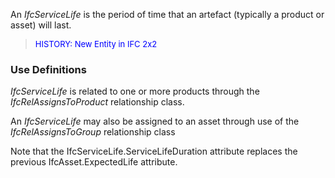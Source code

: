 ﻿An _IfcServiceLife_ is the period of time that an artefact (typically a product or asset) will last.

> <font color="#0000FF" size="-1">HISTORY: New Entity in IFC 2x2</font>

### Use Definitions
_IfcServiceLife_ is related to one or more products through the _IfcRelAssignsToProduct_ relationship class.

An _IfcServiceLife_ may also be assigned to an asset through use of the _IfcRelAssignsToGroup_ relationship class

Note that the IfcServiceLife.ServiceLifeDuration attribute replaces the previous IfcAsset.ExpectedLife attribute.